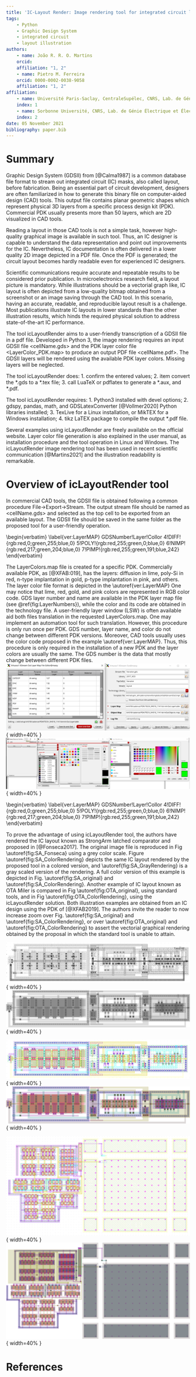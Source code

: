 ```yaml
---
title: 'IC-Layout Render: Image rendering tool for integrated circuit layout in Python'
tags:
	- Python
	- Graphic Design System
	- integrated circuit
	- layout illustration
authors:
	- name: João R. R. O. Martins
	orcid: 
	affiliation: "1, 2"
	- name: Pietro M. Ferreira
	orcid: 0000-0002-0038-9058
	affiliation: "1, 2"
affiliation:
	- name: Université Paris-Saclay, CentraleSupélec, CNRS, Lab. de Génie Électrique et Électronique de Paris,91192,Gif-sur-Yvette,France
	index: 1
	- name: Sorbonne Université, CNRS, Lab. de Génie Électrique et Électronique de Paris, 75252, Paris, France
	index: 2
date: 05 November 2021
bibliography: paper.bib
---
```


# Summary

Graphic Design System (GDSII) from [@Calma1987] is a common database file format to stream out integrated circuit (IC) masks, also called layout, before fabrication. 
Being an essential part of circuit development, designers are often familiarized in how to generate this binary file on computer-aided design (CAD) tools. 
This output file contains planar geometric shapes which represent physical 3D layers from a specific process design kit (PDK). 
Commercial PDK usually presents more than 50 layers, which are 2D visualized in CAD tools. 

Reading a layout in those CAD tools is not a simple task, however high-quality graphical image is available in such tool. 
Thus, an IC designer is capable to understand the data representation and point out improvements for the IC. 
Nevertheless, IC documentation is often delivered in a lower quality 2D image depicted in a PDF file. 
Once the PDF is generated; the circuit layout becomes hardly readable even for experienced IC designers.

Scientific communications require accurate and repeatable results to be considered prior publication. 
In microelectronics research field, a layout picture is mandatory. 
While illustrations should be a vectorial graph like, IC layout is often depicted from a low-quality bitmap obtained from a screenshot or an image saving through the CAD tool. 
In this scenario, having an accurate, readable, and reproducible layout result is a challenge. 
Most publications illustrate IC layouts in lower standards than the other illustration results, which hinds the required physical solution to address state-of-the-art IC performance.

The tool icLayoutRender aims to a user-friendly transcription of a GDSII file in a pdf file. 
Developed in Python 3, the image rendering requires an input GDSII file <cellName.gds> and the PDK layer color file <LayerColor_PDK.map> to produce an output PDF file <cellName.pdf>. 
The GDSII layers will be rendered using the available PDK layer colors. Missing layers will be neglected.

The tool icLayoutRender does:
	1. confirm the entered values;
	2. item convert the *.gds to a *.tex file;
	3. call LuaTeX or pdflatex to generate a *.aux, and *.pdf.

The tool icLayoutRender requires:
	1. Python3 installed with devel options;
	2. gdspy, pandas, math, and GDSLatexConverter [@Vollmer2020] Python libraries installed;
	3. TexLive for a Linux installation, or  MikTEX for a Windows installation;
	4. tikz LaTEX package to compile the output *.pdf  file.

Several examples using icLayoutRender are freely available on the official website. 
Layer color file generation is also explained in the user manual, as installation procedure and the tool operation in Linux and Windows. 
The icLayoutRender image rendering tool has been used in recent scientific communication [@Martins2021] and the illustration readability is remarkable.

# Overview of icLayoutRender tool

In commercial CAD tools, the GDSII file is obtained following a common procedure File->Export->Stream. 
The output stream file should be named as <cellName.gds> and selected as the top cell to be exported from an available layout. 
The GDSII file should be saved in the same folder as the proposed tool for a user-friendly operation.

\begin{verbatim}
\label{ver:LayerMAP}
GDSNumber!Layer!Collor
4!DIFF!{rgb:red,0;green,255;blue,0}
5!POLY!{rgb:red,255;green,0;blue,0}
6!NIMP!{rgb:red,217;green,204;blue,0}
7!PIMP!{rgb:red,255;green,191;blue,242}
\end{verbatim}

The LayerColors.map file is created for a specific PDK. 
Commercially available PDK, as [@XFAB:019], has the layers: diffusion in lime, poly-Si in red, n-type implantation in gold, p-type implantation in pink, and others. 
The layer color file format is depicted in the \autoref{ver:LayerMAP} One may notice that lime, red, gold, and pink colors are represented in RGB color code. 
GDS layer number and name are available in the PDK layer map file (see \@ref{fig:LayerNumbers}), while the color and its code are obtained in the technology file. 
A user-friendly layer window (LSW) is often available aid both files translation in the requested LayerColors.map. 
One may implement an automation tool for such translation. However, this procedure is only run once per PDK. GDS number, layer name, and color do not change between different PDK versions. 
Moreover, CAD tools usually uses the color code proposed in the example \autoref{ver:LayerMAP}. Thus, this procedure is only required in the installation of a new PDK and the layer colors are usually the same. 
The GDS number is the data that mostly change between different PDK files.
![Checking layer numbers in a commercial PDK as [@XFAB2019]. \label{fig:LayerNumbers}](img/LayerNumbers.png){ width=40% }
![Checking layer collors in a commercial PDK as [@XFAB2019]. \label{fig:LayerColors}](img/LayerColors.png){ width=40% }

\begin{verbatim}
\label{ver:LayerMAP}
GDSNumber!Layer!Collor
4!DIFF!{rgb:red,0;green,255;blue,0}
5!POLY!{rgb:red,255;green,0;blue,0}
6!NIMP!{rgb:red,217;green,204;blue,0}
7!PIMP!{rgb:red,255;green,191;blue,242}
\end{verbatim}

To prove the advantage of using icLayoutRender tool, the authors have rendered the IC layout known as StrongArm latched comparator and proposed in [@Fonseca2017]. 
The original image file is reproduced in Fig \autoref{fig:SA_Fonseca} using a grey color scale. Figure \autoref{fig:SA_ColorRendering} depicts the same IC layout 
rendered by the proposed tool in a colored version, and \autoref{fig:SA_GrayRendering} is a gray scaled version of the rendering. 
A full color version of this example is depicted in Fig. \autoref{fig:SA_original} and \autoref{fig:SA_ColorRendering}.
Another example of IC layout known as OTA Miler is compared in Fig \autoref{fig:OTA_original}, using standard tools, and in Fig \autoref{fig:OTA_ColorRendering}, using the icLayoutRender solution.
Both illustration examples are obtained from an IC design using the PDK of [@XFAB2019]. 
The authors invite the reader to now increase zoom over Fig. \autoref{fig:SA_original} and \autoref{fig:SA_ColorRendering}, or over  \autoref{fig:OTA_original} and \autoref{fig:OTA_ColorRendering}
to assert the vectorial graphical rendering obtained by the proposal in which the standard tool is unable to attain. 

![Original StrongArm latched comparator layout proposed in [@Fonseca2017]. \label{fig:SA_Fonseca}](img/SA_Fonseca.png){ width=40% }
![StrongArm latched comparator layout rendered by the proposed tool (gray scaled version). \label{fig:SA_GrayRendering}](img/SA_GrayRendering.svg){ width=40% }

![Original StrongArm latched comparator layout in full color. \label{fig:SA_original}.](img/SA_original.png){ width=40% }
![StrongArm latched comparator layout rendered by the proposed tool (colored version). \label{fig:SA_ColorRendering}](img/SA_ColorRendering.svg){ width=40% }

![Original OTA Miler amplifier layout.\label{fig:OTA_original}.](img/OTA_original.png){ width=40% }
![OTA Miler amplifier layout rendered by the proposed tool (colored version). \label{fig:OTA_ColorRendering}](img/OTA_ColorRendering.svg){ width=40% }

# References
